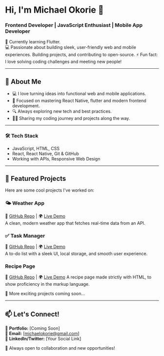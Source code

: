 # Hi, I'm Michael Okorie 👋  
### Frontend Developer | JavaScript Enthusiast | Mobile App Developer

🚀 Currently learning Flutter.  
💻 Passionate about building sleek, user-friendly web and mobile experiences. Building projects, and contributing to open-source.
⚡ Fun fact: I love solving coding challenges and meeting new people!  

---

## 🚀 About Me  
- 💻 I love turning ideas into functional web and mobile applications.  
- 🎯 Focused on mastering React Native, flutter and modern frontend development.  
- 🔍 Always exploring new tech and best practices.  
- ✍🏽 Sharing my coding journey and projects along the way.  

---

### 🛠 Tech Stack
- JavaScript, HTML, CSS  
- React, React Native, Git & GitHub  
- Working with APIs, Responsive Web Design  

---

## 📌 Featured Projects  
Here are some cool projects I've worked on:

### 🌤 Weather App  
🔗 [GitHub Repo](#) | 🌍 [Live Demo](#)  
A clean, modern weather app that fetches real-time data from an API.  

### ✅ Task Manager  
🔗 [GitHub Repo](#) | 🌍 [Live Demo](#)  
A to-do list with a sleek UI, local storage, and smooth user experience.  

### Recipe Page
🔗 [GitHub Repo](https://github.com/Michael-Okorie/recipe_page.git) | 🌍 [Live Demo](https://michael-okorie.github.io/recipe_page/)
A recipe page made strictly with HTML, to show proficiency in the markup language.

📌 More exciting projects coming soon...  

---

## 📫 Let's Connect!  
💼 **Portfolio:** [Coming Soon]  
📩 **Email:** [michaelokorie@gmail.com]  
💬 **LinkedIn/Twitter:** [Your Social Link]  

🚀 Always open to collaboration and new opportunities!  
<!---
Michael-Okorie/Michael-Okorie is a ✨ special ✨ repository because its `README.md` (this file) appears on your GitHub profile.
You can click the Preview link to take a look at your changes.
--->
